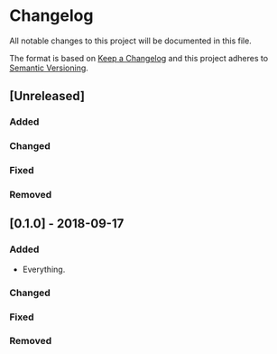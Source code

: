 # Changelog
All notable changes to this project will be documented in this file.

The format is based on [Keep a Changelog](http://keepachangelog.com/) and this project adheres to [Semantic Versioning](http://semver.org/).

## [Unreleased]

### Added

### Changed

### Fixed

### Removed

## [0.1.0] - 2018-09-17

### Added
- Everything.

### Changed

### Fixed

### Removed
